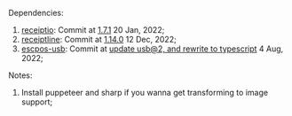 Dependencies:

1. [receiptio](https://github.com/receiptline/receiptio): Commit at [1.7.1](https://github.com/receiptline/receiptio/commit/075dd24e2882be411787da827d41e975aaf3dba2) 20 Jan, 2022;
2. [receiptline](https://github.com/receiptline/receiptline): Commit at [1.14.0](https://github.com/receiptline/receiptline/commit/f8339cc6179dbe3071df6a593ead814969fde69e) 12 Dec, 2022;
3. [escpos-usb](https://github.com/song940/node-escpos/tree/v3/packages/usb): Commit at [update usb@2, and rewrite to typescript](https://github.com/song940/node-escpos/commit/03113211e295b8ef13a87b998d2f53e73261a068) 4 Aug, 2022;

Notes:

1. Install puppeteer and sharp if you wanna get transforming to image support;
